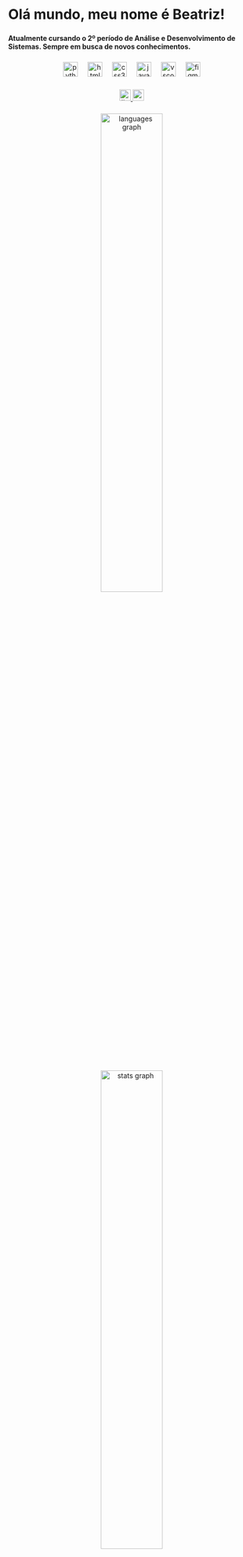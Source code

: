 <h1 align="left">Olá mundo, meu nome é Beatriz!</h1>

###

<h4 align="left">Atualmente cursando o 2º período de Análise e Desenvolvimento de Sistemas. Sempre em busca de novos conhecimentos.</h5>

###

<div align="center">
  <img src="https://skillicons.dev/icons?i=py" height="30" alt="python logo"  />
  <img width="12" />
  <img src="https://skillicons.dev/icons?i=html" height="30" alt="html5 logo"  />
  <img width="12" />
  <img src="https://skillicons.dev/icons?i=css" height="30" alt="css3 logo"  />
  <img width="12" />
  <img src="https://skillicons.dev/icons?i=java" height="30" alt="java logo"  />
  <img width="12" />
  <img src="https://skillicons.dev/icons?i=vscode" height="30" alt="vscode logo"  />
  <img width="12" />
  <img src="https://skillicons.dev/icons?i=figma" height="30" alt="figma logo"  />
</div>

###

<div align="center">
  <a href="https://www.linkedin.com/in/beatriz-avelar-7a0b82223/" target="_blank">
    <img src="https://img.shields.io/static/v1?message=LinkedIn&logo=linkedin&label=&color=0077B5&logoColor=white&labelColor=&style=for-the-badge" height="23" alt="linkedin logo"  />
  </a>
  <a href="mailto:beatriz.savelar@gmail.com" target="_blank">
    <img src="https://img.shields.io/static/v1?message=Gmail&logo=gmail&label=&color=D14836&logoColor=white&labelColor=&style=for-the-badge" height="23" alt="gmail logo"  />
  </a>
</div>

###

<div align="center">
  <img src="https://github-readme-stats.vercel.app/api/top-langs?username=Zirtraeb&locale=en&hide_title=false&layout=compact&card_width=320&langs_count=3&theme=shades-of-purple&hide_border=false&order=2" width="50%" alt="languages graph" />
  <br clear="both">
  <img src="https://github-readme-stats.vercel.app/api?username=Zirtraeb&hide_title=false&hide_rank=false&show_icons=true&include_all_commits=true&count_private=true&disable_animations=false&theme=shades-of-purple&locale=en&hide_border=false&order=1&custom_title=Status" width="50%" alt="stats graph"  />
  <br>
   <img src="https://streak-stats.demolab.com?user=Zirtraeb&locale=en&mode=weekly&theme=shades-of-purple&hide_border=false&border_radius=5&order=3" width="50%"  alt="streak graph"  />
  <img src="https://github-readme-activity-graph.vercel.app/graph?username=Zirtraeb&radius=16&theme=nightowl&area=true&order=5&hide_border=false" width="90%" alt="activity-graph graph"  />
</div>

###
